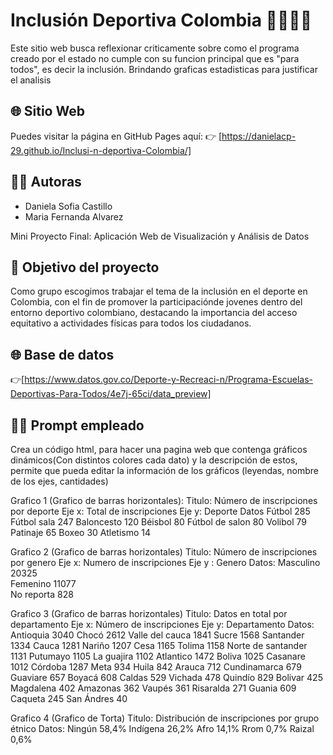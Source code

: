 # Inclusión Deportiva Colombia 🏃‍♀️🇨🇴

Este sitio web busca reflexionar criticamente sobre como el programa creado por el estado no cumple con su funcion principal que es "para todos", es decir la inclusión. Brindando graficas estadisticas para justificar el analisis 

## 🌐 Sitio Web

Puedes visitar la página en GitHub Pages aquí: 
👉 [https://danielacp-29.github.io/Inclusi-n-deportiva-Colombia/]

## 👩‍💻 Autoras
- Daniela Sofia Castillo
- Maria Fernanda Alvarez

Mini Proyecto Final: Aplicación Web de Visualización y Análisis de Datos

## 🧩 Objetivo del proyecto

Como grupo escogimos trabajar el tema de la inclusión en el deporte en Colombia, con el fin de promover la participaciónde jovenes dentro del entorno deportivo colombiano, destacando la importancia del acceso equitativo a actividades físicas para todos los ciudadanos.

## 🌐 Base de datos
👉[https://www.datos.gov.co/Deporte-y-Recreaci-n/Programa-Escuelas-Deportivas-Para-Todos/4e7j-65ci/data_preview]

## 👩‍💻 Prompt empleado

Crea un código html, para hacer una pagina web que contenga gráficos dinámicos(Con distintos colores cada dato) y la descripción de estos, permite que pueda editar la información de los gráficos (leyendas, nombre de los ejes, cantidades)

Grafico 1 (Grafico de barras horizontales): 
Titulo: Número de inscripciones por deporte
Eje x: Total de inscripciones
Eje y: Deporte
Datos 
Fútbol	285
Fútbol sala	247
Baloncesto	120
Béisbol	80
Fútbol de salon	80
Volibol	79
Patinaje	65
Boxeo	30
Atletismo	14

Grafico 2 (Grafico de barras horizontales)
Titulo: Número de inscripciones por genero
Eje x: Numero de inscripciones
Eje y : Genero
Datos: 
Masculino 20325		
Femenino 11077		
No reporta  828

Grafico 3 (Grafico de barras horizontales)
Titulo: Datos en total por departamento
Eje x: Número de inscripciones 
Eje y: Departamento
Datos:
Antioquia	3040
Chocó	2612
Valle del cauca	1841
Sucre	1568
Santander	1334
Cauca	1281
Nariño	1207
Cesa	1165
Tolima	1158
Norte de santander	1131
Putumayo	1105
La guajira	1102
Atlantico	1472
Boliva	1025
Casanare	1012
Córdoba	1287
Meta	934
Huila	842
Arauca	712
Cundinamarca	679
Guaviare	657
Boyacá	608
Caldas	529
Vichada	478
Quindío	829
Bolivar	425
Magdalena	402
Amazonas	362
Vaupés	361
Risaralda	271
Guania	609
Caqueta	245
San Ándres	40

Grafico 4 (Grafico de Torta)
Titulo: Distribución de inscripciones por grupo étnico
Datos:
Ningún 58,4%
Indígena 26,2%
Afro 14,1%
Rrom 0,7%
Raizal 0,6%
  
